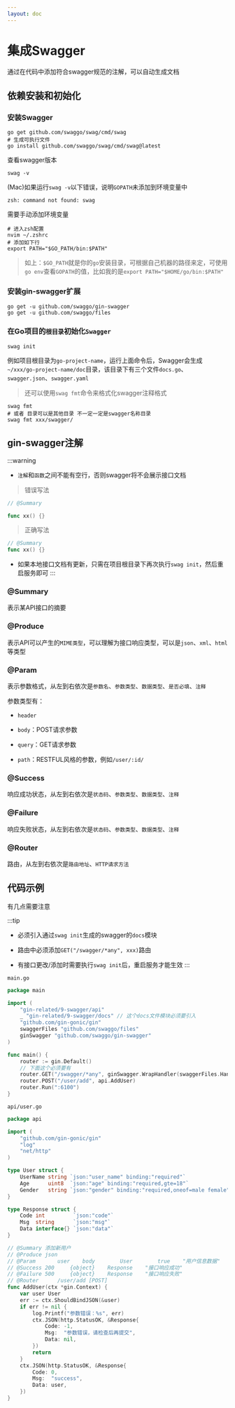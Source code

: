 ```yaml
---
layout: doc
---
```


# 集成Swagger

通过在代码中添加符合swagger规范的注解，可以自动生成文档

## 依赖安装和初始化

### 安装Swagger

```shell
go get github.com/swaggo/swag/cmd/swag
# 生成可执行文件
go install github.com/swaggo/swag/cmd/swag@latest
```

查看swagger版本

```shell
swag -v
```

(Mac)如果运行`swag -v`以下错误，说明`GOPATH`未添加到环境变量中

```shell
zsh: command not found: swag
```

需要手动添加环境变量

```shell
# 进入zsh配置
nvim ~/.zshrc
# 添加如下行
export PATH="$GO_PATH/bin:$PATH"
```

> 如上：`$GO_PATH`就是你的`go`安装目录，可根据自己机器的路径来定，可使用`go env`查看`GOPATH`的值，比如我的是`export PATH="$HOME/go/bin:$PATH"`


### 安装gin-swagger扩展

```shell
go get -u github.com/swaggo/gin-swagger
go get -u github.com/swaggo/files
```

### 在Go项目的`根目录`初始化`Swagger`

```shell
swag init
```
例如项目根目录为`go-project-name`，运行上面命令后，Swagger会生成`~/xxx/go-project-name/doc`目录，该目录下有三个文件`docs.go`、`swagger.json`、`swagger.yaml`


> 还可以使用`swag fmt`命令来格式化swagger注释格式

```shell
swag fmt
# 或者 目录可以是其他目录 不一定一定是swagger名称目录
swag fmt xxx/swagger/
```

## gin-swagger注解

:::warning
- `注解`和`函数`之间不能有空行，否则swagger将不会展示接口文档

> 错误写法
```Go
// @Summary 

func xx() {} 
```

> 正确写法
```Go
// @Summary 
func xx() {} 
```
- 如果本地接口文档有更新，只需在项目根目录下再次执行`swag init`，然后重启服务即可
:::

### @Summary

表示某API接口的摘要

### @Produce

表示API可以产生的`MIME类型`，可以理解为接口响应类型，可以是`json`、`xml`、`html`等类型

### @Param

表示参数格式，从左到右依次是`参数名`、`参数类型`、`数据类型`、`是否必填`、`注释`

参数类型有：

- `header`

- `body`：POST请求参数
- `query`：GET请求参数
- `path`：RESTFUL风格的参数，例如`/user/:id/`

### @Success

响应成功状态，从左到右依次是`状态码`、`参数类型`、`数据类型`、`注释`

### @Failure

响应失败状态，从左到右依次是`状态码`、`参数类型`、`数据类型`、`注释`

### @Router

路由，从左到右依次是`路由地址`、`HTTP请求方法`


## 代码示例

有几点需要注意

:::tip
- 必须引入通过`swag init`生成的swagger的`docs`模块

- 路由中必须添加`GET("/swagger/*any", xxx)`路由
- 有接口更改/添加时需要执行`swag init`后，重启服务才能生效
:::

`main.go`

```Go
package main

import (
	"gin-related/9-swagger/api"
	_ "gin-related/9-swagger/docs" // 这个docs文件模块必须要引入
	"github.com/gin-gonic/gin"
	swaggerFiles "github.com/swaggo/files"
	ginSwagger "github.com/swaggo/gin-swagger"
)

func main() {
	router := gin.Default()
	// 下面这个必须要有
	router.GET("/swagger/*any", ginSwagger.WrapHandler(swaggerFiles.Handler))
	router.POST("/user/add", api.AddUser)
	router.Run(":6100")
}
```

`api/user.go`

```Go
package api

import (
	"github.com/gin-gonic/gin"
	"log"
	"net/http"
)

type User struct {
	UserName string `json:"user_name" binding:"required"`
	Age      uint8  `json:"age" binding:"required,gte=18"`
	Gender   string `json:"gender" binding:"required,oneof=male female"`
}

type Response struct {
	Code int         `json:"code"`
	Msg  string      `json:"msg"`
	Data interface{} `json:"data"`
}

// @Summary	添加新用户
// @Produce	json
// @Param		user	body		User		true	"用户信息数据"
// @Success	200		{object}	Response	"接口响应成功"
// @Failure	500		{object}	Response	"接口响应失败"
// @Router		/user/add [POST]
func AddUser(ctx *gin.Context) {
	var user User
	err := ctx.ShouldBindJSON(&user)
	if err != nil {
		log.Printf("参数错误：%s", err)
		ctx.JSON(http.StatusOK, &Response{
			Code: -1,
			Msg:  "参数错误，请检查后再提交",
			Data: nil,
		})
		return
	}
	ctx.JSON(http.StatusOK, &Response{
		Code: 0,
		Msg:  "success",
		Data: user,
	})
}
```